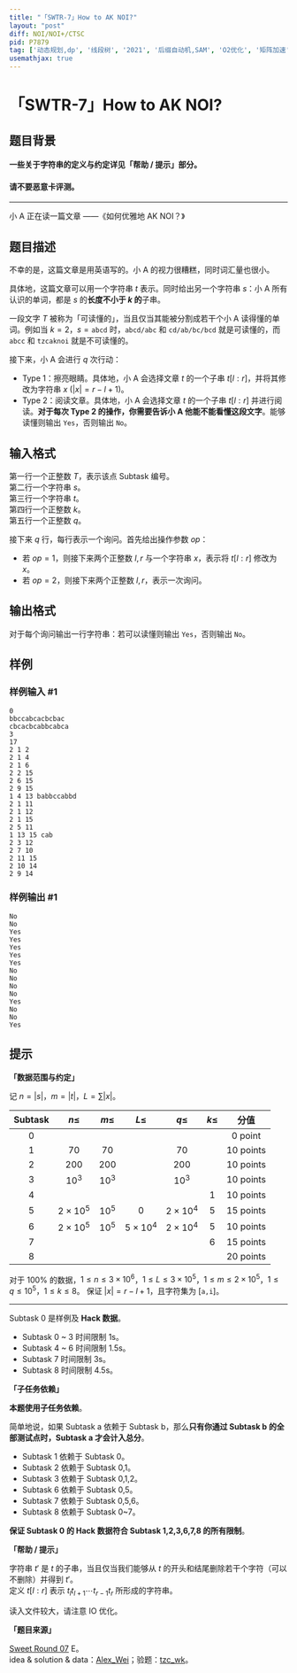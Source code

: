 ```yaml
---
title: "「SWTR-7」How to AK NOI?"
layout: "post"
diff: NOI/NOI+/CTSC
pid: P7879
tag: ['动态规划,dp', '线段树', '2021', '后缀自动机,SAM', 'O2优化', '矩阵加速', '哈希, hash', '洛谷月赛']
usemathjax: true
---
```


# 「SWTR-7」How to AK NOI?
## 题目背景

#### 一些关于字符串的定义与约定详见「帮助 / 提示」部分。

#### 请不要恶意卡评测。

---

小 A 正在读一篇文章 ——《如何优雅地 AK NOI？》
## 题目描述

不幸的是，这篇文章是用英语写的。小 A 的视力很糟糕，同时词汇量也很小。

具体地，这篇文章可以用一个字符串 $t$ 表示。同时给出另一个字符串 $s$：小 A 所有认识的单词，都是 $s$ 的**长度不小于 $k$ 的**子串。

一段文字 $T$ 被称为「可读懂的」，当且仅当其能被分割成若干个小 A 读得懂的单词。例如当 $k=2$，$s=\texttt{abcd}$ 时，$\texttt{abcd/abc}$ 和 $\texttt{cd/ab/bc/bcd}$ 就是可读懂的，而 $\texttt{abcc}$ 和 $\texttt{tzcaknoi}$ 就是不可读懂的。

接下来，小 A 会进行 $q$ 次行动：

- Type 1：擦亮眼睛。具体地，小 A 会选择文章 $t$ 的一个子串 $t[l:r]$，并将其修改为字符串 $x\ (|x|=r-l+1)$。
- Type 2：阅读文章。具体地，小 A 会选择文章 $t$ 的一个子串 $t[l:r]$ 并进行阅读。**对于每次 Type 2 的操作，你需要告诉小 A 他能不能看懂这段文字**。能够读懂则输出 `Yes`，否则输出 `No`。
## 输入格式

第一行一个正整数 $T$，表示该点 Subtask 编号。  
第二行一个字符串 $s$。  
第三行一个字符串 $t$。  
第四行一个正整数 $k$。  
第五行一个正整数 $q$。

接下来 $q$ 行，每行表示一个询问。首先给出操作参数 $op$：
- 若 $op=1$，则接下来两个正整数 $l,r$ 与一个字符串 $x$，表示将 $t[l:r]$ 修改为 $x$。
- 若 $op=2$，则接下来两个正整数 $l,r$，表示一次询问。
## 输出格式

对于每个询问输出一行字符串：若可以读懂则输出 `Yes`，否则输出 `No`。
## 样例

### 样例输入 #1
```
0
bbccabcacbcbac
cbcacbcabbcabca
3
17
2 1 2
2 1 4
2 1 6
2 2 15
2 6 15
2 9 15
1 4 13 babbccabbd
2 1 11
2 1 12
2 1 15
2 5 11
1 13 15 cab
2 3 12
2 7 10
2 11 15
2 10 14
2 9 14
```
### 样例输出 #1
```
No
No
Yes
Yes
Yes
Yes
Yes
No
No
No
No
Yes
No
No
Yes
```
## 提示

**「数据范围与约定」**

记 $n=|s|$，$m=|t|$，$L=\sum |x|$。

| Subtask |    $n\leq$     | $m\leq$ | $L\leq$ | $q\leq$ | $k\leq$ |   分值    |
| :-----: | :------------: | :-----: | :-----: | :-----: | :-----: | :-------: |
| 0 |  |  |  |  |  | 0 point |
|    1    |      $70$      |  $70$   |         |  $70$   |         | 10 points |
|    2    |     $200$      |  $200$  |         |  $200$  |         | 10 points |
|    3    |     $10^3$     | $10^3$  |         | $10^3$  |         | 10 points |
|    4    |                |         |         |         |   $1$   | 10 points |
|    5    | $2\times 10^5$ | $10^5$ |   $0$   | $2\times 10^4$  |   $5$   | 15 points |
|    6    | $2\times 10^5$ | $10^5$  | $5\times 10^4$  | $2\times 10^4$  |   $5$   | 10 points |
|    7    |  |         |         |         |   $6$   | 15 points |
|    8    |                |         |         |         |         | 20 points |

对于 $100\%$ 的数据，$1\leq n\leq 3\times 10^6$，$1\leq L\leq 3\times 10^5$，$1\leq m\leq 2\times 10^5$，$1\leq q\leq 10^5$，$1\leq k\leq 8$。    保证 $|x|=r-l+1$，且字符集为 $[\texttt{a,i}]$。

---

Subtask 0 是样例及 **Hack 数据**。

- Subtask 0 ~ 3 时间限制 1s。
- Subtask 4 ~ 6 时间限制 1.5s。
- Subtask 7 时间限制 3s。
- Subtask 8 时间限制 4.5s。

**「子任务依赖」**

**本题使用子任务依赖**。

简单地说，如果 Subtask a 依赖于 Subtask b，那么**只有你通过 Subtask b 的全部测试点时，Subtask a 才会计入总分**。

- Subtask 1 依赖于 Subtask 0。
- Subtask 2 依赖于 Subtask 0,1。
- Subtask 3 依赖于 Subtask 0,1,2。
- Subtask 6 依赖于 Subtask 0,5。
- Subtask 7 依赖于 Subtask 0,5,6。
- Subtask 8 依赖于 Subtask 0~7。

**保证 Subtask 0 的 Hack 数据符合 Subtask 1,2,3,6,7,8 的所有限制**。

**「帮助 / 提示」**

字符串 $t'$ 是 $t$ 的子串，当且仅当我们能够从 $t$ 的开头和结尾删除若干个字符（可以不删除）并得到 $t'$。  
定义 $t[l:r]$ 表示 $t_lt_{l+1}\cdots t_{r-1}t_r$ 所形成的字符串。

读入文件较大，请注意 IO 优化。

**「题目来源」**

[Sweet Round 07](https://www.luogu.com.cn/contest/51773) E。  
idea & solution & data：[Alex_Wei](https://www.luogu.com.cn/user/123294)；验题：[tzc_wk](https://www.luogu.com.cn/user/115194)。
